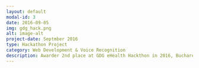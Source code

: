 ```yaml
---
layout: default
modal-id: 3
date: 2016-09-05
img: gdg_hack.png
alt: image-alt
project-date: Septmber 2016
type: Hackathon Project
category: Web Development & Voice Recognition
description: Awarder 2nd place at GDG eHealth Hackthon in 2016, Bucharest by developing a hands-free platform integrated with vocal commands which consists of an Android App and a Website. Using cloud-based solutions such as Google Firebase, my team and I delivered a rapid-prototype that reduces by 80% the time spend on completing the registration forms. In addition, the application offered analytics on patient data, priority management based on the level of emergency for each patient.
---
```

